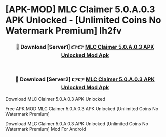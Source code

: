 # [APK-MOD] MLC Claimer 5.0.A.0.3 APK Unlocked - [Unlimited Coins No Watermark Premium] lh2fv



<div align="center">
<h3>🔴 Download [Server1] 👉👉 <a href="https://momento.my/?title=MLC_Claimer_5.0.A.0.3_APK_Unlocked">MLC Claimer 5.0.A.0.3 APK Unlocked Mod Apk</a></h3><br>

<h3>🔴 Download [Server2] 👉👉 <a href="https://momento.my/?title=MLC_Claimer_5.0.A.0.3_APK_Unlocked">MLC Claimer 5.0.A.0.3 APK Unlocked Mod Apk</a></h3>
</div>



Download MLC Claimer 5.0.A.0.3 APK Unlocked 

Free APK MOD MLC Claimer 5.0.A.0.3 APK Unlocked [Unlimited Coins No Watermark Premium]

Download MLC Claimer 5.0.A.0.3 APK Unlocked [Unlimited Coins No Watermark Premium] Mod For Android
